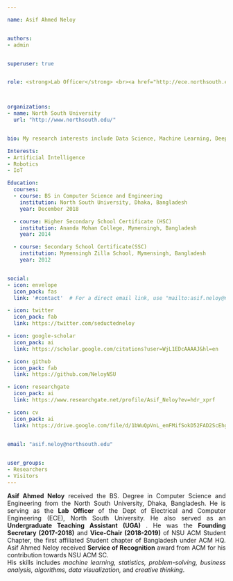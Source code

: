 ```yaml
---

name: Asif Ahmed Neloy


authors:
- admin


superuser: true


role: <strong>Lab Officer</strong> <br><a href="http://ece.northsouth.edu/" target="_blank">Department of Electrical and Computer Engineering (ECE)</a>



organizations: 
- name: North South University
  url: "http://www.northsouth.edu/"


bio: My research interests include Data Science, Machine Learning, Deep learning, IoT, Robotics, Computer Vision, ROS.

Interests:
- Artificial Intelligence
- Robotics
- IoT

Education:
  courses:
  - course: BS in Computer Science and Engineering
    institution: North South University, Dhaka, Bangladesh
    year: December 2018

  - course: Higher Secondary School Certificate (HSC)
    institution: Ananda Mohan College, Mymensingh, Bangladesh
    year: 2014

  - course: Secondary School Certificate(SSC)
    institution: Mymensingh Zilla School, Mymensingh, Bangladesh
    year: 2012


social:
- icon: envelope
  icon_pack: fas
  link: '#contact'  # For a direct email link, use "mailto:asif.neloy@northsouth.edu".

- icon: twitter
  icon_pack: fab
  link: https://twitter.com/seductedneloy

- icon: google-scholar
  icon_pack: ai
  link: https://scholar.google.com/citations?user=WjL1EDcAAAAJ&hl=en

- icon: github
  icon_pack: fab
  link: https://github.com/NeloyNSU

- icon: researchgate
  icon_pack: ai
  link: https://www.researchgate.net/profile/Asif_Neloy?ev=hdr_xprf

- icon: cv
  icon_pack: ai
  link: https://drive.google.com/file/d/1bWuQpVnL_emFMifSokD52FAD2ScEhgyb/view?usp=sharing


email: "asif.neloy@northsouth.edu"

 
user_groups:
- Researchers
- Visitors
---
```


<p style="text-align:justify;"> <strong>Asif Ahmed Neloy</strong> received the BS. Degree in Computer Science and Engineering from the North South University, Dhaka, Bangladesh. He is serving as the <strong>Lab Officer</strong> of the Dept of Electrical and Computer Engineering (ECE), North South University. He also served as an <strong>Undergraduate Teaching Assistant (UGA) </strong>. He was the <strong>Founding Secretary (2017-2018)</strong> and <strong>Vice-Chair (2018-2019)</strong>  of NSU ACM Student Chapter, the first affiliated Student chapter of Bangladesh under ACM HQ. Asif Ahmed Neloy received <strong>Service of Recognition</strong> award from ACM for his contribution towards NSU ACM SC. <br>His skills includes <i>machine learning, statistics, problem-solving, business analysis, algorithms, data visualization,</i> and <i>creative thinking</i>.  

</p>



  